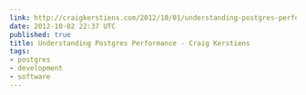 ```yaml
---
link: http://craigkerstiens.com/2012/10/01/understanding-postgres-performance/
date: 2012-10-02 22:37 UTC
published: true
title: Understanding Postgres Performance - Craig Kerstiens
tags:
- postgres
- development
- software
---
```



